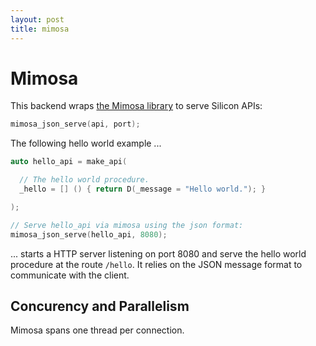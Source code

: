 ```yaml
---
layout: post
title: mimosa
---
```


Mimosa
=====================

This backend wraps [the Mimosa library](https://github.com/abique/mimosa) to serve Silicon APIs:

```c++
mimosa_json_serve(api, port);
```

The following hello world example ...

```c++
auto hello_api = make_api(

  // The hello world procedure.
  _hello = [] () { return D(_message = "Hello world."); }

);

// Serve hello_api via mimosa using the json format:
mimosa_json_serve(hello_api, 8080);
```

... starts a HTTP server listening on port 8080 and serve the hello world
procedure at the route ```/hello```. It relies on the JSON message
format to communicate with the client.

## Concurency and Parallelism

Mimosa spans one thread per connection.
